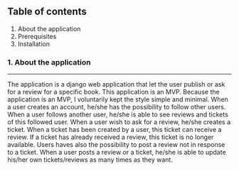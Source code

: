 ## Table of contents
1. About the application
2. Prerequisites
3. Installation
### 1. About the application
***
The application is a django web application that let the user publish or
ask for a review for a specific book. This application is an MVP. Because 
the application is an MVP, I voluntarily kept the style simple and minimal.
When a user creates an account, he/she has the possibility to follow other 
users. When a user follows another user, he/she is able to see reviews and
tickets of this followed user. When a user wish to ask for a review, he/she 
creates a ticket. When a ticket has been created by a user, this ticket can 
receive a review. If a ticket has already received a review, this ticket is 
no longer available. Users haves also the possibility to post a review not in response to a 
ticket. When a user posts a review or a ticket, he/she is able to update 
his/her own tickets/reviews as many times as they want.
